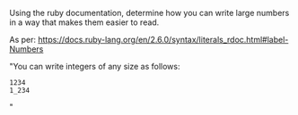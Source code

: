Using the ruby documentation, determine how you can write large numbers in a way that makes them easier to read.

As per: https://docs.ruby-lang.org/en/2.6.0/syntax/literals_rdoc.html#label-Numbers

"You can write integers of any size as follows:

```
1234
1_234
```

"